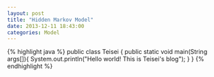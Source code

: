 ```yaml
---
layout: post
title: "Hidden Markov Model"
date: 2013-12-11 18:43:00
categories: Model 
---
```




{% highlight java %}
public class Teisei {
    public static void main(String args[]){
        System.out.println("Hello world! This is Teisei's blog");
    }
}
{% endhighlight %}